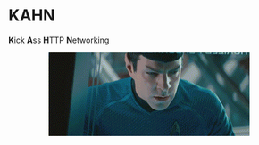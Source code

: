 KAHN
====

**K**ick **A**ss **H**TTP **N**etworking

<div style="text-align:center"><img src ="/KHAAAAAN.gif" /></div>

